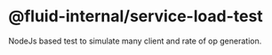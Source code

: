 # @fluid-internal/service-load-test

NodeJs based test to simulate many client and rate of op generation.


